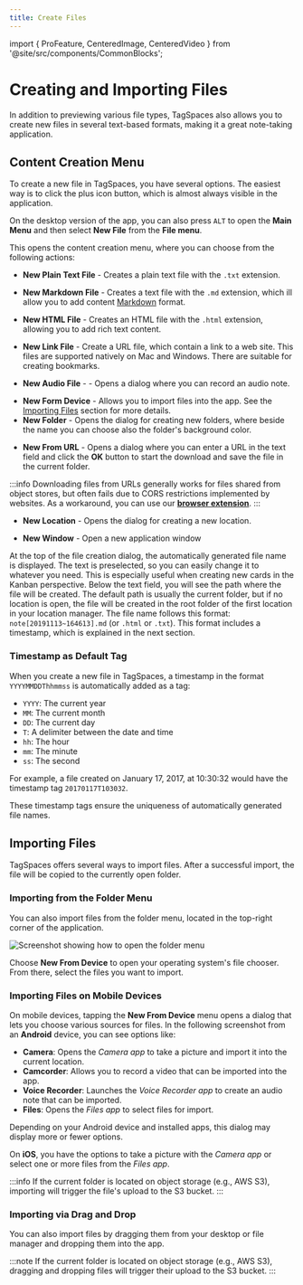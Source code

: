 ```yaml
---
title: Create Files
---
```


import { ProFeature, CenteredImage, CenteredVideo } from '@site/src/components/CommonBlocks';

# Creating and Importing Files

In addition to previewing various file types, TagSpaces also allows you to create new files in several text-based formats, making it a great note-taking application.

## Content Creation Menu

To create a new file in TagSpaces, you have several options. The easiest way is to click the plus icon button, which is almost always visible in the application.

<CenteredImage
    caption="Create new file with the plus button"
    src="/media/create/create-new-plusbutton.avif"
    maxWidth="350px"
  />

On the desktop version of the app, you can also press `ALT` to open the **Main Menu** and then select **New File** from the **File menu**.

<CenteredImage
    caption="Create new file from the main menu"
    src="/media/editcreate/create-new-file-menu.avif"
    maxWidth="650px"
  />

This opens the content creation menu, where you can choose from the following actions:

- **New Plain Text File** - Creates a plain text file with the `.txt` extension.

- **New Markdown File** - Creates a text file with the `.md` extension, which ill allow you to add content [Markdown](https://en.wikipedia.org/wiki/Markdown) format.

<CenteredImage
    caption="Dialog for creating markdown files"
    src="/media/editcreate/create-markdown-file-dialog.avif"
    maxWidth="450px"
  />

- **New HTML File** - Creates an HTML file with the `.html` extension, allowing you to add rich text content.

- **New Link File** - Create a URL file, which contain a link to a web site. This files are supported natively on Mac and Windows. There are suitable for creating bookmarks.

<CenteredImage
    caption="Create new file with the plus button"
    src="/media/editcreate/create-new-link-file.avif"
    maxWidth="450px"
  />

- **New Audio File** - <ProFeature /> - Opens a dialog where you can record an audio note.

<CenteredImage
    caption="Create new file with the plus button"
    src="/media/editcreate/create-new-audio-file.avif"
    maxWidth="450px"
  />

- **New Form Device** - Allows you to import files into the app. See the [Importing Files](#importing-files) section for more details.
- **New Folder** - Opens the dialog for creating new folders, where beside the name you can choose also the folder's background color.

<CenteredImage
    caption="Dialog for creating new folders"
    src="/media/editcreate/create-new-folder-dialog.avif"
    maxWidth="500px"
  />

- **New From URL** - Opens a dialog where you can enter a URL in the text field and click the **OK** button to start the download and save the file in the current folder.

<CenteredImage
    caption="Dialog for downloading files from URLs"
    src="/media/editcreate/download-file-dialog.avif"
    maxWidth="400px"
  />

:::info
Downloading files from URLs generally works for files shared from object stores, but often fails due to CORS restrictions implemented by websites. As a workaround, you can use our **[browser extension](/web-clipper/)**.
:::

- **New Location** - Opens the dialog for creating a new location.

- **New Window** - Open a new application window

At the top of the file creation dialog, the automatically generated file name is displayed. The text is preselected, so you can easily change it to whatever you need. This is especially useful when creating new cards in the Kanban perspective. Below the text field, you will see the path where the file will be created. The default path is usually the current folder, but if no location is open, the file will be created in the root folder of the first location in your location manager.
The file name follows this format: `note[20191113~164613].md` (or `.html` or `.txt`). This format includes a timestamp, which is explained in the next section.

### Timestamp as Default Tag

When you create a new file in TagSpaces, a timestamp in the format `YYYYMMDDThhmmss` is automatically added as a tag:

- `YYYY`: The current year
- `MM`: The current month
- `DD`: The current day
- `T`: A delimiter between the date and time
- `hh`: The hour
- `mm`: The minute
- `ss`: The second

For example, a file created on January 17, 2017, at 10:30:32 would have the timestamp tag `20170117T103032`.

These timestamp tags ensure the uniqueness of automatically generated file names.

<!-- Such timestamps make it possible to easily group files from different locations based on the time of creation. Of course this would be possible by reading the same information from the file system, but tagging with the timestamp allows for greater flexibility. For example you can change the timestamp to anything you like, while keeping the original creation modification date of the file, and tagging the file will allow you to use TagSpaces's powerful grouping and organizing features in the same place you manage other tags. -->

## Importing Files

TagSpaces offers several ways to import files. After a successful import, the file will be copied to the currently open folder.

### Importing from the Folder Menu

You can also import files from the folder menu, located in the top-right corner of the application.

![Screenshot showing how to open the folder menu](/media/tagspaces-open-folder-context-menu.avif)

Choose **New From Device** to open your operating system's file chooser. From there, select the files you want to import.

### Importing Files on Mobile Devices

On mobile devices, tapping the **New From Device** menu opens a dialog that lets you choose various sources for files. In the following screenshot from an **Android** device, you can see options like:

- **Camera**: Opens the _Camera app_ to take a picture and import it into the current location.
- **Camcorder**: Allows you to record a video that can be imported into the app.
- **Voice Recorder**: Launches the _Voice Recorder app_ to create an audio note that can be imported.
- **Files**: Opens the _Files app_ to select files for import.

Depending on your Android device and installed apps, this dialog may display more or fewer options.

<CenteredImage
    caption="Importing files on mobile devices"
    src="/media/tagspaces-mobile-import.jpg"
    showCaption
    maxWidth="300px"
/>

On **iOS**, you have the options to take a picture with the _Camera app_ or select one or more files from the _Files app_.

:::info
If the current folder is located on object storage (e.g., AWS S3), importing will trigger the file's upload to the S3 bucket.
:::

### Importing via Drag and Drop

You can also import files by dragging them from your desktop or file manager and dropping them into the app.

<CenteredVideo
    caption="Importing and exporting files via drag and drop from the desktop"
    src="/media/videos/file-drag-and-drop.mp4"
    posterUrl="/media/videos/file-drag-and-drop.jpg"
    maxWidth="100%"
    autoPlay
    showCaption
/>

:::note
If the current folder is located on object storage (e.g., AWS S3), dragging and dropping files will trigger their upload to the S3 bucket.
:::
